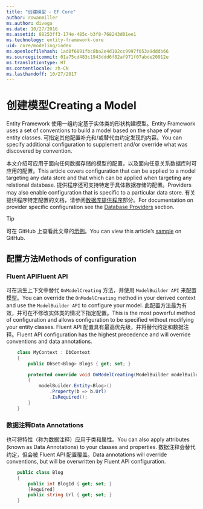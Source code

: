 ```yaml
---
title: "创建模型 - EF Core"
author: rowanmiller
ms.author: divega
ms.date: 10/27/2016
ms.assetid: 88253ff3-174e-485c-b3f8-768243d01ee1
ms.technology: entity-framework-core
uid: core/modeling/index
ms.openlocfilehash: 1ad0f6891fbc8ba2e4d102cc9997f053a9dddb66
ms.sourcegitcommit: 01a75cd483c1943ddd6f82af971f07abde20912e
ms.translationtype: HT
ms.contentlocale: zh-CN
ms.lasthandoff: 10/27/2017
---
```

# <a name="creating-a-model"></a><span data-ttu-id="0ea41-102">创建模型</span><span class="sxs-lookup"><span data-stu-id="0ea41-102">Creating a Model</span></span>

<span data-ttu-id="0ea41-103">Entity Framework 使用一组约定基于实体类的形状构建模型。</span><span class="sxs-lookup"><span data-stu-id="0ea41-103">Entity Framework uses a set of conventions to build a model based on the shape of your entity classes.</span></span> <span data-ttu-id="0ea41-104">可指定其他配置补充和/或替代由约定发现的内容。</span><span class="sxs-lookup"><span data-stu-id="0ea41-104">You can specify additional configuration to supplement and/or override what was discovered by convention.</span></span>

<span data-ttu-id="0ea41-105">本文介绍可应用于面向任何数据存储的模型的配置，以及面向任意关系数据库时可应用的配置。</span><span class="sxs-lookup"><span data-stu-id="0ea41-105">This article covers configuration that can be applied to a model targeting any data store and that which can be applied when targeting any relational database.</span></span> <span data-ttu-id="0ea41-106">提供程序还可支持特定于具体数据存储的配置。</span><span class="sxs-lookup"><span data-stu-id="0ea41-106">Providers may also enable configuration that is specific to a particular data store.</span></span> <span data-ttu-id="0ea41-107">有关提供程序特定配置的文档，请参阅[数据库提供程序](../providers/index.md)部分。</span><span class="sxs-lookup"><span data-stu-id="0ea41-107">For documentation on provider specific configuration see the [Database Providers](../providers/index.md) section.</span></span>

> [!TIP]  
> <span data-ttu-id="0ea41-108">可在 GitHub 上查看此文章的[示例](https://github.com/aspnet/EntityFramework.Docs/tree/master/samples)。</span><span class="sxs-lookup"><span data-stu-id="0ea41-108">You can view this article’s [sample](https://github.com/aspnet/EntityFramework.Docs/tree/master/samples) on GitHub.</span></span>

## <a name="methods-of-configuration"></a><span data-ttu-id="0ea41-109">配置方法</span><span class="sxs-lookup"><span data-stu-id="0ea41-109">Methods of configuration</span></span>

### <a name="fluent-api"></a><span data-ttu-id="0ea41-110">Fluent API</span><span class="sxs-lookup"><span data-stu-id="0ea41-110">Fluent API</span></span>

<span data-ttu-id="0ea41-111">可在派生上下文中替代 `OnModelCreating` 方法，并使用 `ModelBuilder API` 来配置模型。</span><span class="sxs-lookup"><span data-stu-id="0ea41-111">You can override the `OnModelCreating` method in your derived context and use the `ModelBuilder API` to configure your model.</span></span> <span data-ttu-id="0ea41-112">此配置方法最为有效，并可在不修改实体类的情况下指定配置。</span><span class="sxs-lookup"><span data-stu-id="0ea41-112">This is the most powerful method of configuration and allows configuration to be specified without modifying your entity classes.</span></span> <span data-ttu-id="0ea41-113">Fluent API 配置具有最高优先级，并将替代约定和数据注释。</span><span class="sxs-lookup"><span data-stu-id="0ea41-113">Fluent API configuration has the highest precedence and will override conventions and data annotations.</span></span>

<!-- [!code-csharp[Main](samples/core/Modeling/FluentAPI/Samples/Required.cs?range=5-15&highlight=5-10)] -->

``` csharp
    class MyContext : DbContext
    {
        public DbSet<Blog> Blogs { get; set; }

        protected override void OnModelCreating(ModelBuilder modelBuilder)
        {
            modelBuilder.Entity<Blog>()
                .Property(b => b.Url)
                .IsRequired();
        }
    }
```

### <a name="data-annotations"></a><span data-ttu-id="0ea41-114">数据注释</span><span class="sxs-lookup"><span data-stu-id="0ea41-114">Data Annotations</span></span>

<span data-ttu-id="0ea41-115">也可将特性（称为数据注释）应用于类和属性。</span><span class="sxs-lookup"><span data-stu-id="0ea41-115">You can also apply attributes (known as Data Annotations) to your classes and properties.</span></span> <span data-ttu-id="0ea41-116">数据注释会替代约定，但会被 Fluent API 配置覆盖。</span><span class="sxs-lookup"><span data-stu-id="0ea41-116">Data annotations will override conventions, but will be overwritten by Fluent API configuration.</span></span>

<!-- [!code-csharp[Main](samples/core/Modeling/DataAnnotations/Samples/Required.cs?range=11-16&highlight=4)] -->
``` csharp
    public class Blog
    {
        public int BlogId { get; set; }
        [Required]
        public string Url { get; set; }
    }
```
